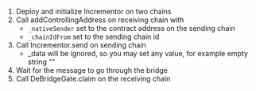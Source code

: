 1. Deploy and initialize Incrementor on two chains
2. Call addControllingAddress on receiving chain with
    - `_nativeSender` set to the contract address on the sending chain
    - `_chainIdFrom` set to the sending chain id
3. Call Incrementor.send on sending chain
    - _data will be ignored, so you may set any value, for example empty string ""
4. Wait for the message to go through the bridge
5. Call DeBridgeGate.claim on the receiving chain